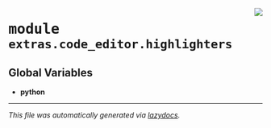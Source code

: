 <!-- markdownlint-disable -->

<a href="../../qtstrap/extras/code_editor/highlighters/__init__.py#L0"><img align="right" style="float:right;" src="https://img.shields.io/badge/-source-cccccc?style=flat-square"></a>

# <kbd>module</kbd> `extras.code_editor.highlighters`




**Global Variables**
---------------
- **python**




---

_This file was automatically generated via [lazydocs](https://github.com/ml-tooling/lazydocs)._
